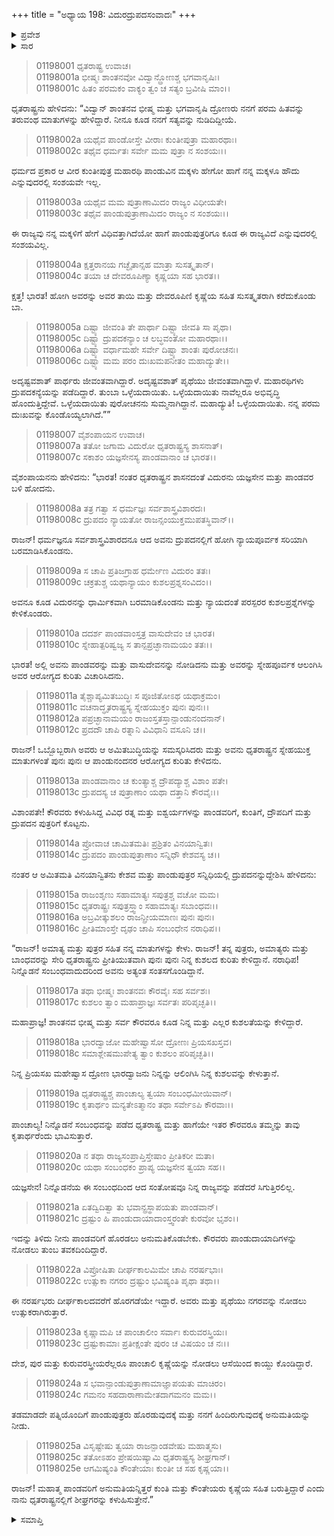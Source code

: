 +++
title = "ಅಧ್ಯಾಯ 198: ವಿದುರದ್ರುಪದಸಂವಾದಃ"
+++

<details><summary>ಪ್ರವೇಶ</summary>


।।   ಓಂ ಓಂ ನಮೋ ನಾರಾಯಣಾಯ।।   ಶ್ರೀ ವೇದವ್ಯಾಸಾಯ ನಮಃ ।।

ಶ್ರೀ ಕೃಷ್ಣದ್ವೈಪಾಯನ ವೇದವ್ಯಾಸ ವಿರಚಿತ  

**ಶ್ರೀ ಮಹಾಭಾರತ**

**ಆದಿ ಪರ್ವ**

**ವಿದುರಾಗಮನ ಪರ್ವ**

**ಅಧ್ಯಾಯ 198**

</details>


<details><summary>ಸಾರ</summary>

ಧೃತರಾಷ್ಟ್ರನು ತನ್ನ ಸಂದೇಶವನ್ನಿತ್ತು, ಪಾಂಡವರನ್ನು ಕರೆದುಕೊಂಡು ಬರಲು ವಿದುರನನ್ನು ಪಾಂಚಾಲನಗರಿಗೆ ಕಳುಹಿಸುವುದು (1-6).  ವಿದುರನು ಧೃತರಾಷ್ಟ್ರನ ಸಂದೇಶವನ್ನು ದ್ರುಪದನಿಗೆ ನೀಡಿದುದು (7-25).

</details>


> 01198001 ಧೃತರಾಷ್ಟ್ರ ಉವಾಚ।  
01198001a ಭೀಷ್ಮಃ ಶಾಂತನವೋ ವಿದ್ವಾನ್ದ್ರೋಣಶ್ಚ ಭಗವಾನೃಷಿಃ।   
01198001c ಹಿತಂ ಪರಮಕಂ ವಾಕ್ಯಂ ತ್ವಂ ಚ ಸತ್ಯಂ ಬ್ರವೀಷಿ ಮಾಂ।।

ಧೃತರಾಷ್ಟ್ರನು ಹೇಳಿದನು: “ವಿದ್ವಾನ್ ಶಾಂತನವ ಭೀಷ್ಮ ಮತ್ತು ಭಗವಾನೃಷಿ ದ್ರೋಣರು ನನಗೆ ಪರಮ ಹಿತವನ್ನು ತರುವಂಥ ಮಾತುಗಳನ್ನು ಹೇಳಿದ್ದಾರೆ. ನೀನೂ ಕೂಡ ನನಗೆ ಸತ್ಯವನ್ನು ನುಡಿದಿದ್ದೀಯೆ.

> 01198002a ಯಥೈವ ಪಾಂಡೋಸ್ತೇ ವೀರಾಃ ಕುಂತೀಪುತ್ರಾ ಮಹಾರಥಾಃ।  
01198002c ತಥೈವ ಧರ್ಮತಃ ಸರ್ವೇ ಮಮ ಪುತ್ರಾ ನ ಸಂಶಯಃ।।

ಧರ್ಮದ ಪ್ರಕಾರ ಆ ವೀರ ಕುಂತೀಪುತ್ರ ಮಹಾರಥಿ ಪಾಂಡುವಿನ ಮಕ್ಕಳು ಹೇಗೋ ಹಾಗೆ ನನ್ನ ಮಕ್ಕಳೂ ಹೌದು ಎನ್ನುವುದರಲ್ಲಿ ಸಂಶಯವೇ ಇಲ್ಲ.

> 01198003a ಯಥೈವ ಮಮ ಪುತ್ರಾಣಾಮಿದಂ ರಾಜ್ಯಂ ವಿಧೀಯತೇ।  
01198003c ತಥೈವ ಪಾಂಡುಪುತ್ರಾಣಾಮಿದಂ ರಾಜ್ಯಂ ನ ಸಂಶಯಃ।।

ಈ ರಾಜ್ಯವು ನನ್ನ ಮಕ್ಕಳಿಗೆ ಹೇಗೆ ವಿಧಿವತ್ತಾಗಿದೆಯೋ ಹಾಗೆ ಪಾಂಡುಪುತ್ರರಿಗೂ ಕೂಡ ಈ ರಾಜ್ಯವಿದೆ ಎನ್ನುವುದರಲ್ಲಿ ಸಂಶಯವಿಲ್ಲ.

> 01198004a ಕ್ಷತ್ತರಾನಯ ಗಚ್ಛೈತಾನ್ಸಹ ಮಾತ್ರಾ ಸುಸತ್ಕೃತಾನ್।  
01198004c ತಯಾ ಚ ದೇವರೂಪಿಣ್ಯಾ ಕೃಷ್ಣಯಾ ಸಹ ಭಾರತ।।

ಕ್ಷತ್ತ! ಭಾರತ! ಹೋಗಿ ಅವರನ್ನು ಅವರ ತಾಯಿ ಮತ್ತು ದೇವರೂಪಿಣಿ ಕೃಷ್ಣೆಯ ಸಹಿತ ಸುಸತ್ಕೃತರಾಗಿ ಕರೆದುಕೊಂಡು ಬಾ.

> 01198005a ದಿಷ್ಟ್ಯಾ ಜೀವಂತಿ ತೇ ಪಾರ್ಥಾ ದಿಷ್ಟ್ಯಾ ಜೀವತಿ ಸಾ ಪೃಥಾ।  
01198005c ದಿಷ್ಟ್ಯಾ ದ್ರುಪದಕನ್ಯಾಂ ಚ ಲಬ್ಧವಂತೋ ಮಹಾರಥಾಃ।।  
01198006a ದಿಷ್ಟ್ಯಾ ವರ್ಧಾಮಹೇ ಸರ್ವೇ ದಿಷ್ಟ್ಯಾ ಶಾಂತಃ ಪುರೋಚನಃ।   
01198006c ದಿಷ್ಟ್ಯಾ ಮಮ ಪರಂ ದುಃಖಮಪನೀತಂ ಮಹಾದ್ಯುತೇ।।

ಅದೃಷ್ಟವಶಾತ್ ಪಾರ್ಥರು ಜೀವಂತವಾಗಿದ್ದಾರೆ. ಅದೃಷ್ಟವಶಾತ್ ಪೃಥೆಯು ಜೀವಂತವಾಗಿದ್ದಾಳೆ. ಮಹಾರಥಿಗಳು ದ್ರುಪದಕನ್ಯೆಯನ್ನು ಪಡೆದಿದ್ದಾರೆ. ತುಂಬಾ ಒಳ್ಳೆಯದಾಯಿತು. ಒಳ್ಳೆಯದಾಯಿತು ನಾವೆಲ್ಲರೂ ಅಭಿವೃದ್ಧಿ ಹೊಂದುತ್ತಿದ್ದೇವೆ. ಒಳ್ಳೆಯದಾಯಿತು ಪುರೋಚನನು ಸುಮ್ಮನಾಗಿದ್ದಾನೆ. ಮಹಾದ್ಯುತಿ! ಒಳ್ಳೆಯದಾಯಿತು. ನನ್ನ ಪರಮ ದುಃಖವನ್ನು ಕೊಂಡೊಯ್ಯಲಾಗಿದೆ.””

> 01198007 ವೈಶಂಪಾಯನ ಉವಾಚ।  
01198007a ತತೋ ಜಗಾಮ ವಿದುರೋ ಧೃತರಾಷ್ಟ್ರಸ್ಯ ಶಾಸನಾತ್।  
01198007c ಸಕಾಶಂ ಯಜ್ಞಸೇನಸ್ಯ ಪಾಂಡವಾನಾಂ ಚ ಭಾರತ।।

ವೈಶಂಪಾಯನನು ಹೇಳಿದನು: “ಭಾರತ! ನಂತರ ಧೃತರಾಷ್ಟ್ರನ ಶಾಸನದಂತೆ ವಿದುರನು ಯಜ್ಞಸೇನ ಮತ್ತು ಪಾಂಡವರ ಬಳಿ ಹೋದನು.

> 01198008a ತತ್ರ ಗತ್ವಾ ಸ ಧರ್ಮಜ್ಞಃ ಸರ್ವಶಾಸ್ತ್ರವಿಶಾರದಃ।  
01198008c ದ್ರುಪದಂ ನ್ಯಾಯತೋ ರಾಜನ್ಸಂಯುಕ್ತಮುಪತಸ್ಥಿವಾನ್।।

ರಾಜನ್! ಧರ್ಮಜ್ಞನೂ ಸರ್ವಶಾಸ್ತ್ರವಿಶಾರದನೂ ಆದ ಅವನು ದ್ರುಪದನಲ್ಲಿಗೆ ಹೋಗಿ ನ್ಯಾಯಪೂರ್ವಕ ಸರಿಯಾಗಿ ಬರಮಾಡಿಸಿಕೊಂಡನು.

> 01198009a ಸ ಚಾಪಿ ಪ್ರತಿಜಗ್ರಾಹ ಧರ್ಮೇಣ ವಿದುರಂ ತತಃ।  
01198009c ಚಕ್ರತುಶ್ಚ ಯಥಾನ್ಯಾಯಂ ಕುಶಲಪ್ರಶ್ನಸಂವಿದಂ।।

ಅವನೂ ಕೂಡ ವಿದುರನನ್ನು ಧಾರ್ಮಿಕವಾಗಿ ಬರಮಾಡಿಕೊಂಡನು ಮತ್ತು ನ್ಯಾಯದಂತೆ ಪರಸ್ಪರರ ಕುಶಲಪ್ರಶ್ನೆಗಳನ್ನು ಕೇಳಿಕೊಂಡರು.

> 01198010a ದದರ್ಶ ಪಾಂಡವಾಂಸ್ತತ್ರ ವಾಸುದೇವಂ ಚ ಭಾರತ।  
01198010c ಸ್ನೇಹಾತ್ಪರಿಷ್ವಜ್ಯ ಸ ತಾನ್ಪಪ್ರಚ್ಛಾನಾಮಯಂ ತತಃ।।

ಭಾರತ! ಅಲ್ಲಿ ಅವನು ಪಾಂಡವರನ್ನು ಮತ್ತು ವಾಸುದೇವನನ್ನು ನೋಡಿದನು ಮತ್ತು ಅವರನ್ನು ಸ್ನೇಹಪೂರ್ವಕ ಆಲಂಗಿಸಿ ಅವರ ಆರೋಗ್ಯದ ಕುರಿತು ವಿಚಾರಿಸಿದನು.

> 01198011a ತೈಶ್ಚಾಪ್ಯಮಿತಬುದ್ಧಿಃ ಸ ಪೂಜಿತೋಽಥ ಯಥಾಕ್ರಮಂ।   
01198011c ವಚನಾದ್ಧೃತರಾಷ್ಟ್ರಸ್ಯ ಸ್ನೇಹಯುಕ್ತಂ ಪುನಃ ಪುನಃ।।  
01198012a ಪಪ್ರಚ್ಛಾನಾಮಯಂ ರಾಜಂಸ್ತತಸ್ತಾನ್ಪಾಂಡುನಂದನಾನ್।  
01198012c ಪ್ರದದೌ ಚಾಪಿ ರತ್ನಾನಿ ವಿವಿಧಾನಿ ವಸೂನಿ ಚ।।

ರಾಜನ್! ಒಬ್ಬೊಬ್ಬರಾಗಿ ಅವರು ಆ ಅಮಿತಬುದ್ಧಿಯನ್ನು ಸಮಸ್ಕರಿಸಿದರು ಮತ್ತು ಅವನು ಧೃತರಾಷ್ಟ್ರನ ಸ್ನೇಹಯುಕ್ತ ಮಾತುಗಳಂತೆ ಪುನಃ ಪುನಃ ಆ ಪಾಂಡುನಂದನರ ಆರೋಗ್ಯದ ಕುರಿತು ಕೇಳಿದನು.

> 01198013a ಪಾಂಡವಾನಾಂ ಚ ಕುಂತ್ಯಾಶ್ಚ ದ್ರೌಪದ್ಯಾಶ್ಚ ವಿಶಾಂ ಪತೇ।  
01198013c ದ್ರುಪದಸ್ಯ ಚ ಪುತ್ರಾಣಾಂ ಯಥಾ ದತ್ತಾನಿ ಕೌರವೈಃ।।

ವಿಶಾಂಪತೇ! ಕೌರವರು ಕಳುಹಿಸಿದ್ದ ವಿವಿಧ ರತ್ನ ಮತ್ತು ಐಶ್ವರ್ಯಗಳನ್ನು ಪಾಂಡವರಿಗೆ, ಕುಂತಿಗೆ, ದ್ರೌಪದಿಗೆ ಮತ್ತು ದ್ರುಪದನ ಪುತ್ರರಿಗೆ ಕೊಟ್ಟನು.

> 01198014a ಪ್ರೋವಾಚ ಚಾಮಿತಮತಿಃ ಪ್ರಶ್ರಿತಂ ವಿನಯಾನ್ವಿತಃ।  
01198014c ದ್ರುಪದಂ ಪಾಂಡುಪುತ್ರಾಣಾಂ ಸನ್ನಿಧೌ ಕೇಶವಸ್ಯ ಚ।।

ನಂತರ ಆ ಅಮಿತಮತಿ ವಿನಯಾನ್ವಿತನು ಕೇಶವ ಮತ್ತು ಪಾಂಡುಪುತ್ರರ ಸನ್ನಿಧಿಯಲ್ಲಿ ದ್ರುಪದನನ್ನುದ್ದೇಶಿಸಿ ಹೇಳಿದನು:

> 01198015a ರಾಜಂಶೃಣು ಸಹಾಮಾತ್ಯಃ ಸಪುತ್ರಶ್ಚ ವಚೋ ಮಮ।  
01198015c ಧೃತರಾಷ್ಟ್ರಃ ಸಪುತ್ರಸ್ತ್ವಾಂ ಸಹಾಮಾತ್ಯಃ ಸಬಾಂಧವಃ।।   
01198016a ಅಬ್ರವೀತ್ಕುಶಲಂ ರಾಜನ್ಪ್ರೀಯಮಾಣಃ ಪುನಃ ಪುನಃ।  
01198016c ಪ್ರೀತಿಮಾಂಸ್ತೇ ದೃಢಂ ಚಾಪಿ ಸಂಬಂಧೇನ ನರಾಧಿಪ।।

“ರಾಜನ್! ಅಮಾತ್ಯ ಮತ್ತು ಪುತ್ರರ ಸಹಿತ ನನ್ನ ಮಾತುಗಳನ್ನು ಕೇಳು. ರಾಜನ್! ತನ್ನ ಪುತ್ರರು, ಅಮಾತ್ಯರು ಮತ್ತು ಬಾಂಧವರನ್ನು ಸೇರಿ ಧೃತರಾಷ್ಟ್ರನು ಪ್ರೀತಿಯುತವಾಗಿ ಪುನಃ ಪುನಃ ನಿನ್ನ ಕುಶಲದ ಕುರಿತು ಕೇಳಿದ್ದಾನೆ. ನರಾಧಿಪ! ನಿನ್ನೊಡನೆ ಸಂಬಂಧವಾದುದರಿಂದ ಅವನು ಅತ್ಯಂತ ಸಂತಸಗೊಂಡಿದ್ದಾನೆ.

> 01198017a ತಥಾ ಭೀಷ್ಮಃ ಶಾಂತನವಃ ಕೌರವೈಃ ಸಹ ಸರ್ವಶಃ।  
01198017c ಕುಶಲಂ ತ್ವಾಂ ಮಹಾಪ್ರಾಜ್ಞಃ ಸರ್ವತಃ ಪರಿಪೃಚ್ಛತಿ।।

ಮಹಾಪ್ರಾಜ್ಞ! ಶಾಂತನವ ಭೀಷ್ಮ ಮತ್ತು ಸರ್ವ ಕೌರವರೂ ಕೂಡ ನಿನ್ನ ಮತ್ತು ಎಲ್ಲರ ಕುಶಲತೆಯನ್ನು ಕೇಳಿದ್ದಾರೆ.

> 01198018a ಭಾರದ್ವಾಜೋ ಮಹೇಷ್ವಾಸೋ ದ್ರೋಣಃ ಪ್ರಿಯಸಖಸ್ತವ।  
01198018c ಸಮಾಶ್ಲೇಷಮುಪೇತ್ಯ ತ್ವಾಂ ಕುಶಲಂ ಪರಿಪೃಚ್ಛತಿ।।

ನಿನ್ನ ಪ್ರಿಯಸಖ ಮಹೇಷ್ವಾಸ ದ್ರೋಣ ಭಾರದ್ವಾಜನು ನಿನ್ನನ್ನು ಆಲಿಂಗಿಸಿ ನಿನ್ನ ಕುಶಲವನ್ನು ಕೇಳುತ್ತಾನೆ.

> 01198019a ಧೃತರಾಷ್ಟ್ರಶ್ಚ ಪಾಂಚಾಲ್ಯ ತ್ವಯಾ ಸಂಬಂಧಮೀಯಿವಾನ್।  
01198019c ಕೃತಾರ್ಥಂ ಮನ್ಯತೇಽತ್ಮಾನಂ ತಥಾ ಸರ್ವೇಽಪಿ ಕೌರವಾಃ।।

ಪಾಂಚಾಲ್ಯ! ನಿನ್ನೊಡನೆ ಸಂಬಂಧವನ್ನು ಪಡೆದ ಧೃತರಾಷ್ಟ್ರ ಮತ್ತು ಹಾಗೆಯೇ ಇತರ ಕೌರವರೂ ತಮ್ಮನ್ನು ತಾವು ಕೃತಾರ್ಥರೆಂದು ಭಾವಿಸುತ್ತಾರೆ.

> 01198020a ನ ತಥಾ ರಾಜ್ಯಸಂಪ್ರಾಪ್ತಿಸ್ತೇಷಾಂ ಪ್ರೀತಿಕರೀ ಮತಾ।  
01198020c ಯಥಾ ಸಂಬಂಧಕಂ ಪ್ರಾಪ್ಯ ಯಜ್ಞಸೇನ ತ್ವಯಾ ಸಹ।।

ಯಜ್ಞಸೇನ! ನಿನ್ನೊಡನೆಯ ಈ ಸಂಬಂಧದಿಂದ ಆದ ಸಂತೋಷವೂ ನಿನ್ನ ರಾಜ್ಯವನ್ನು ಪಡೆದರೆ ಸಿಗುತ್ತಿರಲಿಲ್ಲ.

> 01198021a ಏತದ್ವಿದಿತ್ವಾ ತು ಭವಾನ್ಪ್ರಸ್ಥಾಪಯತು ಪಾಂಡವಾನ್।  
01198021c ದ್ರಷ್ಟುಂ ಹಿ ಪಾಂಡುದಾಯಾದಾಂಸ್ತ್ವರಂತೇ ಕುರವೋ ಭೃಶಂ।।

ಇದನ್ನು ತಿಳಿದು ನೀನು ಪಾಂಡವರಿಗೆ ಹೊರಡಲು ಅನುಮತಿಕೊಡಬೇಕು. ಕೌರವರು ಪಾಂಡುದಾಯಾದಿಗಳನ್ನು ನೋಡಲು ತುಂಬ ತವಕದಿಂದಿದ್ದಾರೆ.

> 01198022a ವಿಪ್ರೋಷಿತಾ ದೀರ್ಘಕಾಲಮಿಮೇ ಚಾಪಿ ನರರ್ಷಭಾಃ।  
01198022c ಉತ್ಸುಕಾ ನಗರಂ ದ್ರಷ್ಟುಂ ಭವಿಷ್ಯಂತಿ ಪೃಥಾ ತಥಾ।।

ಈ ನರರ್ಷಭರು ದೀರ್ಘಕಾಲದವರೆಗೆ ಹೊರಗಡೆಯೇ ಇದ್ದಾರೆ. ಅವರು ಮತ್ತು ಪೃಥೆಯು ನಗರವನ್ನು ನೋಡಲು ಉತ್ಸುಕರಾಗಿರುತ್ತಾರೆ.

> 01198023a ಕೃಷ್ಣಾಮಪಿ ಚ ಪಾಂಚಾಲೀಂ ಸರ್ವಾಃ ಕುರುವರಸ್ತ್ರಿಯಃ।   
01198023c ದ್ರಷ್ಟುಕಾಮಾಃ ಪ್ರತೀಕ್ಷಂತೇ ಪುರಂ ಚ ವಿಷಯಂ ಚ ನಃ।।

ದೇಶ, ಪುರ ಮತ್ತು ಕುರುವರಸ್ತ್ರೀಯರೆಲ್ಲರೂ ಪಾಂಚಾಲಿ ಕೃಷ್ಣೆಯನ್ನು ನೋಡಲು ಆಸೆಯಿಂದ ಕಾಯ್ದು ಕೊಂಡಿದ್ದಾರೆ.

> 01198024a ಸ ಭವಾನ್ಪಾಂಡುಪುತ್ರಾಣಾಮಾಜ್ಞಾಪಯತು ಮಾಚಿರಂ।  
01198024c ಗಮನಂ ಸಹದಾರಾಣಾಮೇತದಾಗಮನಂ ಮಮ।।

ತಡಮಾಡದೇ ಪತ್ನಿಯೊಂದಿಗೆ ಪಾಂಡುಪುತ್ರರು ಹೊರಡುವುದಕ್ಕೆ ಮತ್ತು ನನಗೆ ಹಿಂದಿರುಗುವುದಕ್ಕೆ ಅನುಮತಿಯನ್ನು ನೀಡು.

> 01198025a ವಿಸೃಷ್ಟೇಷು ತ್ವಯಾ ರಾಜನ್ಪಾಂಡವೇಷು ಮಹಾತ್ಮಸು।  
01198025c ತತೋಽಹಂ ಪ್ರೇಷಯಿಷ್ಯಾಮಿ ಧೃತರಾಷ್ಟ್ರಸ್ಯ ಶೀಘ್ರಗಾನ್।  
01198025e ಆಗಮಿಷ್ಯಂತಿ ಕೌಂತೇಯಾಃ ಕುಂತೀ ಚ ಸಹ ಕೃಷ್ಣಯಾ।।

ರಾಜನ್! ಮಹಾತ್ಮ ಪಾಂಡವರಿಗೆ ಅನುಮತಿಯನ್ನಿತ್ತರೆ ಕುಂತಿ ಮತ್ತು ಕೌಂತೇಯರು ಕೃಷ್ಣೆಯ ಸಹಿತ ಬರುತ್ತಿದ್ದಾರೆ ಎಂದು ನಾನು ಧೃತರಾಷ್ಟ್ರನಲ್ಲಿಗೆ ಶೀಘ್ರಗರನ್ನು ಕಳುಹಿಸುತ್ತೇನೆ.”





<details><summary>ಸಮಾಪ್ತಿ</summary>



ಇತಿ ಶ್ರೀ ಮಹಾಭಾರತೇ ಆದಿಪರ್ವಣಿ ವಿದುರಾಗಮನಪರ್ವಣಿ ವಿದುರದ್ರುಪದಸಂವಾದೇ ಅಷ್ಟನವತ್ಯಧಿಕಶತತಮೋಽಧ್ಯಾಯ:।।  
ಇದು ಶ್ರೀ ಮಹಾಭಾರತದಲ್ಲಿ ಆದಿಪರ್ವದಲ್ಲಿ ವಿದುರಾಗಮನಪರ್ವದಲ್ಲಿ ವಿದುರದ್ರುಪದರ ಸಂವಾದದಲ್ಲಿ ನೂರಾತೊಂಭತ್ತೆಂಟನೆಯ ಅಧ್ಯಾಯವು.
ಇತಿ ಶ್ರೀ ಮಹಾಭಾರತೇ ಆದಿಪರ್ವಣಿ ವಿದುರಾಗಮನಪರ್ವ:।।  
ಇದು ಶ್ರೀ ಮಹಾಭಾರತದಲ್ಲಿ ಆದಿಪರ್ವದಲ್ಲಿ ವಿದುರಾಗಮನಪರ್ವವು.
ಇದೂವರೆಗಿನ ಒಟ್ಟು ಮಹಾಪರ್ವಗಳು-0/18, ಉಪಪರ್ವಗಳು-14/100, ಅಧ್ಯಾಯಗಳು-198/1995, ಶ್ಲೋಕಗಳು-6368/73784.



</details>

